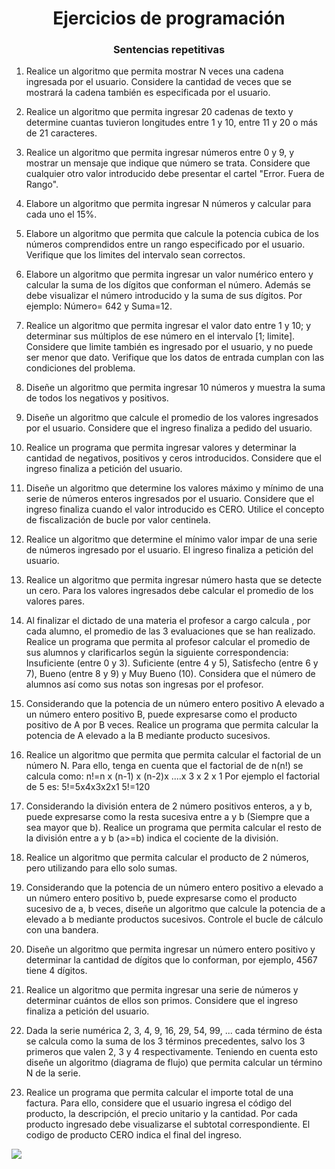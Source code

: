 # <center>Ejercicios de programación</center> 
### <center>Sentencias repetitivas</center> 
1. Realice un algoritmo que permita mostrar N veces una cadena ingresada por el usuario. Considere la cantidad de veces que se mostrará la cadena también es especificada por el usuario.

2. Realice un algoritmo que permita ingresar 20 cadenas de texto y determine cuantas tuvieron longitudes entre 1 y 10, entre 11 y 20 o más de 21 caracteres.

3. Realice un algoritmo que permita ingresar números entre 0 y 9, y mostrar un mensaje que indique que número se trata. Considere que cualquier otro valor introducido debe presentar el cartel "Error. Fuera de Rango".

4. Elabore un algoritmo que permita ingresar N números y calcular para cada uno el 15%.

5. Elabore un algoritmo que permita que calcule la potencia cubica de los números comprendidos entre un rango especificado por el usuario. Verifique que los limites del intervalo sean correctos.

6. Elabore un algoritmo que permita ingresar un valor numérico entero y calcular la suma de los dígitos que conforman el número. Además se debe visualizar el número introducido y la suma de sus dígitos. Por ejemplo: Número= 642 y Suma=12.

7. Realice un algoritmo que permita ingresar el valor dato entre 1 y 10; y determinar sus múltiplos de ese número en el intervalo [1; limite]. Considere que limite también es ingresado por el usuario, y no puede ser menor que dato. Verifique que los datos de entrada cumplan con las condiciones del problema.

8. Diseñe un algoritmo que permita ingresar 10 números y muestra la suma de todos los negativos y positivos.

9. Diseñe un algoritmo que calcule el promedio de los valores ingresados por el usuario. Considere que el ingreso finaliza a pedido del usuario.

10. Realice un programa que permita ingresar valores y determinar la cantidad de negativos, positivos y ceros introducidos. Considere que el ingreso finaliza a petición del usuario.

11. Diseñe un algoritmo que determine los valores máximo y mínimo de una serie de números enteros ingresados por el usuario. Considere que el ingreso finaliza cuando el valor introducido es CERO. Utilice el concepto de fiscalización de bucle por valor centinela.

12. Realice un algoritmo que determine el mínimo valor impar de una serie de números ingresado por el usuario. El ingreso finaliza a petición del usuario.

13. Realice un algoritmo que permita ingresar número hasta que se detecte un cero. Para los valores ingresados debe calcular el promedio de los valores pares.

14. Al finalizar el dictado de una materia el profesor a cargo calcula , por cada alumno, el promedio de las 3 evaluaciones que se han realizado. Realice un programa que permita al profesor calcular el promedio de sus alumnos y clarificarlos según la siguiente correspondencia:
Insuficiente (entre 0 y 3). Suficiente (entre 4 y 5), Satisfecho (entre 6 y 7), Bueno (entre 8 y 9) y Muy Bueno (10). Considera que el número de alumnos así como sus notas son ingresas por el profesor.

15. Considerando que la potencia de un número entero positivo A elevado a un número entero positivo B, puede expresarse como el producto positivo de A por B veces. Realice un programa que permita calcular la potencia de A elevado a la B mediante producto sucesivos.

16. Realice un algoritmo que permita que permita calcular el factorial de un número N. Para ello, tenga en cuenta que el factorial de de n(n!) se calcula como:
n!=n x (n-1) x (n-2)x ....x 3 x 2 x 1
Por ejemplo el factorial de 5 es:
5!=5x4x3x2x1
5!=120

17. Considerando la división entera de 2 número positivos enteros, a y b, puede expresarse como la resta sucesiva entre a y b (Siempre que a sea mayor que b). Realice un programa que permita calcular el resto de la división entre a y b (a>=b) indica el cociente de la división.

18. Realice un algoritmo que permita calcular el producto de 2 números, pero utilizando para ello solo sumas.

19. Considerando que la potencia de un número entero positivo a elevado a un número entero positivo b, puede expresarse como el producto sucesivo de a, b veces, diseñe un algoritmo que calcule la potencia de a elevado a b mediante productos sucesivos. Controle el bucle de cálculo con una bandera.

20. Diseñe un algoritmo que permita ingresar un número entero positivo y determinar la cantidad de dígitos que lo conforman, por ejemplo, 4567 tiene 4 dígitos.

21. Realice un algoritmo que permita ingresar una serie de números y determinar cuántos de ellos son primos. Considere que el ingreso finaliza a petición del usuario.

22. Dada la serie numérica 2, 3, 4, 9, 16, 29, 54, 99, ... cada término de ésta se calcula como la suma de los 3 términos precedentes, salvo los 3 primeros que valen 2, 3 y 4 respectivamente. Teniendo en cuenta esto diseñe un algoritmo (diagrama de flujo) que permita calcular un término N de la serie.

23. Realice un programa que permita calcular el importe total de una factura. Para ello, considere que el usuario ingresa el código del producto, la descripción, el precio unitario y la cantidad. Por cada producto ingresado debe visualizarse el subtotal correspondiente. El codigo de producto CERO indica el final del ingreso.

![](https://i.ibb.co/2cThG4Q/Ejercicios-Repetitivos.png)
